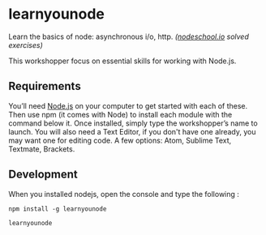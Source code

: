 # learnyounode
Learn the basics of node: asynchronous i/o, http. *([nodeschool.io](http://nodeschool.io/#workshopper-list) solved exercises)*

This workshopper focus on essential skills for working with Node.js.


Requirements
------------
You’ll need [Node.js](http://nodejs.org) on your computer to get started with each of these. Then use npm (it comes with Node) to install each module with the command below it. Once installed, simply type the workshopper’s name to launch.
You will also need a Text Editor, if you don't have one already, you may want one for editing code. A few options: Atom, Sublime Text, Textmate, Brackets.

Development
-----------
When you installed nodejs, open the console and type the following :

`npm install -g learnyounode`

`learnyounode`

